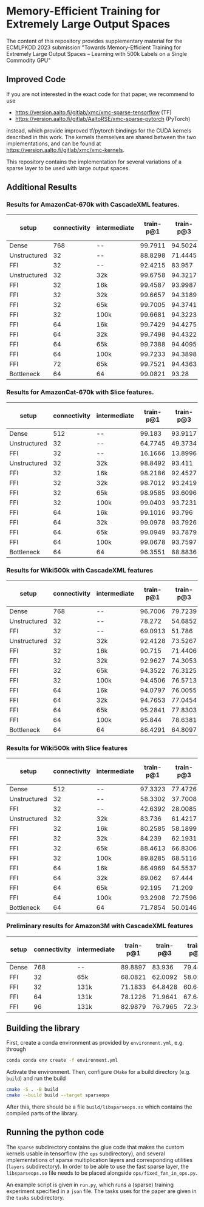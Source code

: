 # Memory-Efficient Training for Extremely Large Output Spaces

The content of this repository provides supplementary material for the ECMLPKDD 2023
submission "Towards Memory-Efficient Training for Extremely Large Output Spaces – Learning with 500k Labels on a Single Commodity GPU"

## Improved Code
If you are not interested in the exact code for that paper, we recommend to use
* https://version.aalto.fi/gitlab/xmc/xmc-sparse-tensorflow (TF)
* https://version.aalto.fi/gitlab/AaltoRSE/xmc-sparse-pytorch (PyTorch)

instead, which provide improved tf/pytorch bindings for the CUDA kernels described in this work.
The kernels themselves are shared between the two implementations, and can be found at
  https://version.aalto.fi/gitlab/xmc/xmc-kernels.


This repository contains the implementation for several variations of a sparse
layer to be used with large output spaces.

## Additional Results

### Results for AmazonCat-670k with CascadeXML features.

| setup        |   connectivity | intermediate   |   train-p@1 |   train-p@3 |   train-p@5 |   test-p@1 |   test-p@3 |   test-p@5 |    memory |   epochs |   time-per-epoch |
|--------------|----------------|----------------|-------------|-------------|-------------|------------|------------|------------|-----------|----------|------------------|
| Dense        |            768 | --             |     99.7911 |     94.5024 |     89.0127 |    47.522  |    42.2592 |    38.2813 | 13.43     |     28.4 |          624.011 |
| Unstructured |             32 | --             |     88.8298 |     71.4445 |     55.6207 |    30.4205 |    23.7528 |    18.9574 |  6.26742  |     95   |         1369.11  |
| FFI          |             32 | --             |     92.4215 |     83.957  |     74.7516 |    37.0917 |    31.6191 |    27.5646 |  0.967195 |     76.2 |          233.85  |
| Unstructured |             32 | 32k            |     99.6758 |     94.3217 |     88.6631 |    42.5016 |    37.0632 |    33.0475 |  6.4952   |     36   |         1512.44  |
| FFI          |             32 | 16k            |     99.4587 |     93.9987 |     88.024  |    41.324  |    35.912  |    31.9143 |  1.24696  |     34   |          269.559 |
| FFI          |             32 | 32k            |     99.6657 |     94.3189 |     88.6623 |    42.5886 |    37.1176 |    33.1259 |  1.44841  |     36.4 |          270.986 |
| FFI          |             32 | 65k            |     99.7005 |     94.3741 |     88.7742 |    43.704  |    38.4273 |    34.4225 |  1.74489  |     39   |          305.333 |
| FFI          |             32 | 100k           |     99.6681 |     94.3223 |     88.6739 |    44.7123 |    39.3021 |    35.2915 |  2.37732  |     34   |          334.324 |
| FFI          |             64 | 16k            |     99.7429 |     94.4275 |     88.8914 |    43.3635 |    38.0539 |    34.1793 |  2.13541  |     27   |          290.407 |
| FFI          |             64 | 32k            |     99.7498 |     94.4322 |     88.8973 |    44.264  |    38.9257 |    35.0395 |  2.40721  |     31   |          305.677 |
| FFI          |             64 | 65k            |     99.7388 |     94.4095 |     88.8565 |    45.2638 |    39.8118 |    35.8794 |  2.54922  |     33   |          391.121 |
| FFI          |             64 | 100k           |     99.7233 |     94.3898 |     88.8111 |    45.6474 |    40.3326 |    36.3935 |  2.90615  |     31   |          435.258 |
| FFI          |             72 | 65k            |     99.7521 |     94.4363 |     88.9021 |    45.2501 |    39.9026 |    35.9882 |  2.69849  |     31   |          440.355 |
| Bottleneck   |             64 | 64             |     99.0821 |     93.28   |     86.391  |    37.9956 |    33.7436 |    30.3927 |  1.12913  |     31.6 |          231.95  |

### Results for AmazonCat-670k with Slice features.
| setup        |   connectivity | intermediate   |   train-p@1 |   train-p@3 |   train-p@5 |   test-p@1 |   test-p@3 |   test-p@5 |   memory |   epochs |   time-per-epoch |
|--------------|----------------|----------------|-------------|-------------|-------------|------------|------------|------------|----------|----------|------------------|
| Dense        |            512 | --             |     99.183  |     93.9117 |     88.3889 |   33.7581  |   29.6174  |   26.5754  | 8.95668  |     27.2 |          472.119 |
| Unstructured |             32 | --             |     64.7745 |     49.3734 |     38.9805 |   14.4525  |   11.5382  |    9.50668 | 6.35896  |     73   |         1357.4   |
| FFI          |             32 | --             |     16.1666 |     13.8996 |     12.4246 |    7.11897 |    6.30394 |    5.64143 | 0.967265 |     24.8 |          223.226 |
| Unstructured |             32 | 32k            |     98.8492 |     93.411  |     87.534  |   32.6522  |   28.6781  |   25.7911  | 6.42263  |     45   |         1618.49  |
| FFI          |             32 | 16k            |     98.2186 |     92.4527 |     85.9577 |   31.7301  |   27.8595  |   25.0244  | 1.10681  |     42   |          258.69  |
| FFI          |             32 | 32k            |     98.7012 |     93.2419 |     87.3461 |   32.8017  |   28.7496  |   25.9066  | 1.23167  |     38   |          244.41  |
| FFI          |             32 | 65k            |     98.9585 |     93.6096 |     87.9811 |   33.6958  |   29.6914  |   26.8382  | 1.34702  |     36   |          308.917 |
| FFI          |             32 | 100k           |     99.0403 |     93.7231 |     88.1518 |   34.246   |   30.1975  |   27.3442  | 1.77284  |     35   |          301.943 |
| FFI          |             64 | 16k            |     99.1016 |     93.796  |     88.1919 |   33.1554  |   29.1721  |   26.4054  | 1.94632  |     33   |          301     |
| FFI          |             64 | 32k            |     99.0978 |     93.7926 |     88.2467 |   33.9284  |   29.8703  |   27.0679  | 2.22399  |     32   |          314.375 |
| FFI          |             64 | 65k            |     99.0949 |     93.7879 |     88.2557 |   34.5571  |   30.5033  |   27.6944  | 2.54016  |     30   |          395.633 |
| FFI          |             64 | 100k           |     99.0678 |     93.7597 |     88.2203 |   35.0211  |   30.9764  |   28.0937  | 2.58486  |     29   |          410.931 |
| Bottleneck   |             64 | 64             |     96.3551 |     88.8836 |     80.0844 |   30.6909  |   27.332   |   24.5586  | 1.12888  |     33.6 |          218.986 |

### Results for Wiki500k with CascadeXML features
| setup        |   connectivity | intermediate   |   train-p@1 |   train-p@3 |   train-p@5 |   test-p@1 |   test-p@3 |   test-p@5 |    memory |   epochs |   time-per-epoch |
|--------------|----------------|----------------|-------------|-------------|-------------|------------|------------|------------|-----------|----------|------------------|
| Dense        |            768 | --             |     96.7006 |     79.7239 |     64.2443 |    77.1725 |    58.5511 |    45.109  | 10.0425   |     25.6 |         1743.5   |
| Unstructured |             32 | --             |     78.272  |     54.6852 |     39.8174 |    65.2482 |    43.7313 |    31.397  |  4.78792  |    100   |         3869.91  |
| FFI          |             32 | --             |     69.0913 |     51.786  |     40.4382 |    58.6727 |    41.9824 |    32.2036 |  0.723222 |     59.4 |          714.551 |
| Unstructured |             32 | 32k            |     92.4128 |     73.5267 |     58.1329 |    73.6962 |    54.7483 |    42.0102 |  4.91421  |     58   |         4422.74  |
| FFI          |             32 | 16k            |     90.715  |     71.4406 |     56.3196 |    73.1226 |    54.1514 |    41.5197 |  0.918788 |     68   |          746.029 |
| FFI          |             32 | 32k            |     92.9627 |     74.3053 |     58.8948 |    73.6475 |    54.7795 |    42.0569 |  1.02335  |     67.4 |          841.638 |
| FFI          |             32 | 65k            |     94.3522 |     76.3125 |     60.8353 |    74.0494 |    55.4152 |    42.6315 |  1.56608  |     56   |          928.446 |
| FFI          |             32 | 100k           |     94.4506 |     76.5713 |     61.1356 |    74.3155 |    55.7567 |    42.9536 |  2.35529  |     49   |         1261.92  |
| FFI          |             64 | 16k            |     94.0797 |     76.0055 |     60.4043 |    74.3868 |    55.6304 |    42.7501 |  1.66523  |     56   |          878     |
| FFI          |             64 | 32k            |     94.7653 |     77.0454 |     61.4781 |    74.3879 |    55.81   |    42.9298 |  1.89684  |     48   |          929.083 |
| FFI          |             64 | 65k            |     95.2841 |     77.8303 |     62.3177 |    74.511  |    56.0454 |    43.1884 |  2.03168  |     43   |         1167.09  |
| FFI          |             64 | 100k           |     95.844  |     78.6381 |     63.1405 |    74.6282 |    56.2354 |    43.3671 |  2.65133  |     45   |         1530.38  |
| Bottleneck   |             64 | 64             |     86.4291 |     64.8097 |     49.5022 |    71.8954 |    50.6959 |    37.9261 |  0.961938 |     47.6 |          678.258 |

### Results for Wiki500k with Slice features
| setup        |   connectivity | intermediate   |   train-p@1 |   train-p@3 |   train-p@5 |   test-p@1 |   test-p@3 |   test-p@5 |   memory |   epochs |   time-per-epoch |
|--------------|----------------|----------------|-------------|-------------|-------------|------------|------------|------------|----------|----------|------------------|
| Dense        |            512 | --             |     97.3323 |     77.4726 |     60.4051 |    58.2486 |    37.9121 |    28.0296 | 6.69749  |     39.4 |         1248.76  |
| Unstructured |             32 | --             |     58.3302 |     37.7008 |     28.0696 |    45.4878 |    27.2922 |    19.8603 | 4.78605  |     78   |         3612.26  |
| FFI          |             32 | --             |     42.6392 |     28.0085 |     21.9497 |    37.5337 |    23.2219 |    17.6438 | 0.723264 |     54.8 |          659.136 |
| Unstructured |             32 | 32k            |     83.736  |     61.4217 |     47.6871 |    59.0107 |    38.4807 |    28.9021 | 4.81408  |     40   |         3977.18  |
| FFI          |             32 | 16k            |     80.2585 |     58.1899 |     45.1227 |    58.0007 |    37.7422 |    28.3634 | 0.915993 |     59   |          946.475 |
| FFI          |             32 | 32k            |     84.239  |     62.1931 |     48.3855 |    58.86   |    38.4366 |    28.8706 | 1.04134  |     45.8 |          722.607 |
| FFI          |             32 | 65k            |     88.4613 |     66.8306 |     52.229  |    59.828  |    39.2378 |    29.4813 | 1.18353  |     37   |          820.946 |
| FFI          |             32 | 100k           |     89.8285 |     68.5116 |     53.6939 |    60.5609 |    39.7886 |    29.9324 | 1.59235  |     34   |         1105.5   |
| FFI          |             64 | 16k            |     86.4969 |     64.5537 |     50.1941 |    59.3778 |    38.6824 |    29.0105 | 1.539    |     52   |          807.365 |
| FFI          |             64 | 32k            |     89.062  |     67.444  |     52.6204 |    59.9681 |    39.2525 |    29.4548 | 1.78299  |     43   |          842.814 |
| FFI          |             64 | 65k            |     92.195  |     71.209  |     55.8075 |    60.5108 |    39.7495 |    29.8347 | 1.92379  |     38   |         1035.21  |
| FFI          |             64 | 100k           |     93.2908 |     72.7596 |     57.2106 |    61.0234 |    40.1683 |    30.1757 | 2.05862  |     38   |         1335.05  |
| Bottleneck   |             64 | 64             |     71.7854 |     50.0146 |     38.4837 |    56.5045 |    36.5249 |    27.5013 | 0.967719 |     41.8 |          638.877 |

### Preliminary results for Amazon3M with CascadeXML features
| setup      |   connectivity | intermediate   |   train-p@1 |   train-p@3 |   train-p@5 |   test-p@1 |   test-p@3 |   test-p@5 |   memory |   epochs |   time-per-epoch |
|------------|----------------|----------------|-------------|-------------|-------------|------------|------------|------------|----------|----------|------------------|
| Dense      |            768 | --             |   89.8897   |   83.936    |    79.4433  |  53.3569   |  50.6458   |  48.381    | 56.3     |       37 |          4227.95 |
| FFI        |             32 | 65k            |   68.0821   |   62.0092   |    58.0273  |  48.0666   |  44.1058   |  41.4422   | 4.47     |      100 |          1900.88 |
| FFI        |             32 | 131k           |   71.1833   |   64.8428   |    60.6424  |  49.1193   |  44.9967   |  42.3026   | 5.01     |      100 |          1901.56 |
| FFI        |             64 | 131k           |   78.1226   |   71.9641   |    67.6447  |  50.3997   |  46.7399   |  44.2132   | 8.67     |      100 |          2336.67 |
| FFI        |             96 | 131k           |   82.9879   |   76.7965   |    72.3002  |  51.0199   |  47.6376   |  45.2237   | 12.6     |      100 |           2775.9 |

## Building the library
First, create a conda environment as provided by `environment.yml`, e.g. through
```bash
conda conda env create -f environment.yml
```

Activate the environment.
Then, configure `CMake` for a build directory (e.g. `build`) and run the build
```bash
cmake -S . -B build
cmake --build build --target sparseops
```

After this, there should be a file `build/libsparseops.so` which contains the compiled
parts of the library.

## Running the python code
The `sparse` subdirectory contains the glue code that makes the custom kernels usable
in tensorflow (the `ops` subdirectory), and several implementations of sparse multiplication layers
and corresponding utilities (`layers` subdirectory). In order to be able to use the fast sparse
layer, the `libsparseops.so` file needs to be placed alongside `ops/fixed_fan_in_ops.py`.

An example script is given in `run.py`, which runs a (sparse) training experiment specified in
a `json` file. The tasks uses for the paper are given in the `tasks` subdirectory.
